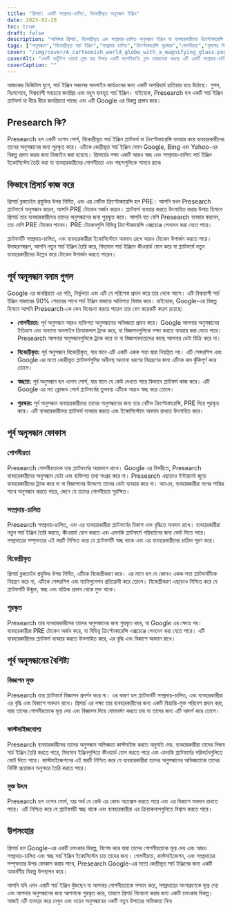 ```yaml
---
title: "প্রিসার্চ: একটি সম্প্রদায়-চালিত, বিকেন্দ্রীভূত অনুসন্ধান ইঞ্জিন"
date: 2023-02-26
toc: true
draft: false
description: "আবিষ্কার প্রিসার্চ, বিকেন্দ্রীভূত এবং সম্প্রদায়-চালিত অনুসন্ধান ইঞ্জিন যা ব্যবহারকারীদের ক্রিপ্টোকারেন্সি দিয়ে পুরস্কৃত করে এবং তাদের গোপনীয়তাকে সম্মান করে।"
tags: ["অনুসন্ধান","বিকেন্দ্রীভূত সার্চ ইঞ্জিন","সম্প্রদায় চালিত","ক্রিপ্টোকারেন্সি পুরস্কার","গোপনীয়তা","গুগলের বিকল্প","ব্লকচেন প্রযুক্তি","মুক্ত উৎস","কাস্টমাইজযোগ্য অনুসন্ধান অভিজ্ঞতা","কোন বিজ্ঞাপন নেই","SEO অপ্টিমাইজড ট্যাগ","সার্চ ইঞ্জিন ইকোসিস্টেম","ইন্টারনেট গোপনীয়তা","স্বচ্ছ সার্চ ইঞ্জিন","উদ্দীপিত অনুসন্ধান","গ্লোবাল সার্চ ইঞ্জিন মার্কেট","ব্লকচেন","ডিজিটাল গোপনীয়তা","অনলাইন গোপনীয়তা","বিকেন্দ্রীকরণ"]
cover: "/img/cover/A_cartoonish_world_globe_with_a_magnifying_glass.png"
coverAlt: "একটি কার্টুনিশ ওয়ার্ল্ড গ্লোব যার উপরে একটি ম্যাগনিফাইং গ্লাস ঘোরাফেরা করছে এটি একটি সম্প্রদায়-চালিত এবং বিকেন্দ্রীভূত সার্চ ইঞ্জিন হিসাবে প্রিসার্চ প্ল্যাটফর্মের প্রতীক"
coverCaption: ""
---
```


আজকের ডিজিটাল যুগে, সার্চ ইঞ্জিন সকলের অনলাইন কার্যক্রমের জন্য একটি অপরিহার্য হাতিয়ার হয়ে উঠেছে। গুগল, নিঃসন্দেহে, বিশ্বব্যাপী সবচেয়ে জনপ্রিয় এবং বহুল ব্যবহৃত সার্চ ইঞ্জিন। যাইহোক, Presearch হল একটি সার্চ ইঞ্জিন প্ল্যাটফর্ম যা ধীরে ধীরে জনপ্রিয়তা পাচ্ছে এবং এটি Google এর বিকল্প প্রস্তাব করে।

## Presearch কি?

Presearch হল একটি ওপেন সোর্স, বিকেন্দ্রীভূত সার্চ ইঞ্জিন প্ল্যাটফর্ম যা ক্রিপ্টোকারেন্সি ব্যবহার করে ব্যবহারকারীদের তাদের অনুসন্ধানের জন্য পুরস্কৃত করে। এটিকে কেন্দ্রীভূত সার্চ ইঞ্জিন যেমন Google, Bing এবং Yahoo-এর বিকল্প প্রদান করার জন্য ডিজাইন করা হয়েছে। প্রিসার্চের লক্ষ্য একটি আরও স্বচ্ছ এবং সম্প্রদায়-চালিত সার্চ ইঞ্জিন ইকোসিস্টেম তৈরি করা যা ব্যবহারকারীদের গোপনীয়তা এবং পছন্দগুলিকে সামনে রাখে৷

## কিভাবে প্রিসার্চ কাজ করে

প্রিসার্চ ব্লকচেইন প্রযুক্তির উপর নির্মিত, এবং এর নেটিভ ক্রিপ্টোকারেন্সি হল PRE। আপনি যখন Presearch প্ল্যাটফর্মে অনুসন্ধান করেন, আপনি PRE টোকেন অর্জন করেন। প্ল্যাটফর্ম ব্যবহার করতে উৎসাহিত করার উপায় হিসাবে প্রিসার্চ তার ব্যবহারকারীদের তাদের অনুসন্ধানের জন্য পুরস্কৃত করে। আপনি যত বেশি Presearch ব্যবহার করবেন, তত বেশি PRE টোকেন পাবেন। PRE টোকেনগুলি বিভিন্ন ক্রিপ্টোকারেন্সি এক্সচেঞ্জে লেনদেন করা যেতে পারে।

প্ল্যাটফর্মটি সম্প্রদায়-চালিত, এবং ব্যবহারকারীরা ইকোসিস্টেমে অবদান রেখে আরও টোকেন উপার্জন করতে পারে। উদাহরণস্বরূপ, আপনি নতুন সার্চ ইঞ্জিন তৈরি করে, বিদ্যমান সার্চ ইঞ্জিনে কীওয়ার্ড যোগ করে বা প্ল্যাটফর্মে নতুন ব্যবহারকারীদের উল্লেখ করে টোকেন উপার্জন করতে পারেন।

## পূর্ব অনুসন্ধান বনাম গুগল

Google এর জনপ্রিয়তা এর গতি, নির্ভুলতা এবং এটি যে পরিসেবা প্রদান করে তার থেকে আসে। এটি বিশ্বব্যাপী সার্চ ইঞ্জিন বাজারের 90% শেয়ারের সাথে সার্চ ইঞ্জিন বাজারে আধিপত্য বিস্তার করে। যাইহোক, Google-এর বিকল্প হিসাবে আপনি Presearch-কে কেন বিবেচনা করতে পারেন তার বেশ কয়েকটি কারণ রয়েছে:

- **গোপনীয়তা:** পূর্ব অনুসন্ধান আরও ব্যক্তিগত অনুসন্ধানের অভিজ্ঞতা প্রদান করে। Google আপনার অনুসন্ধানের ইতিহাস এবং অন্যান্য অনলাইন ক্রিয়াকলাপ ট্র্যাক করে, যা বিজ্ঞাপনগুলিকে লক্ষ্য করতে ব্যবহার করা যেতে পারে। Presearch আপনার অনুসন্ধানগুলিকে ট্র্যাক করে না বা বিজ্ঞাপনদাতাদের কাছে আপনার ডেটা বিক্রি করে না।

- **বিকেন্দ্রীকৃত:** পূর্ব অনুসন্ধান বিকেন্দ্রীকৃত, যার মানে এটি একটি একক সত্তা দ্বারা নিয়ন্ত্রিত নয়। এটি সেন্সরশিপ এবং Google এর মতো কেন্দ্রীভূত প্ল্যাটফর্মগুলির অধীনস্থ অন্যান্য ধরণের নিয়ন্ত্রণের জন্য এটিকে কম ঝুঁকিপূর্ণ করে তোলে।

- **স্বচ্ছতা:** পূর্ব অনুসন্ধান হল ওপেন সোর্স, যার মানে যে কেউ দেখতে পারে কিভাবে প্ল্যাটফর্ম কাজ করে। এটি Google এর মত ক্লোজড সোর্স প্ল্যাটফর্মের তুলনায় এটিকে আরও স্বচ্ছ করে তোলে।

- **পুরস্কার:** পূর্ব অনুসন্ধান ব্যবহারকারীদের তাদের অনুসন্ধানের জন্য তার নেটিভ ক্রিপ্টোকারেন্সি, PRE দিয়ে পুরস্কৃত করে। এটি ব্যবহারকারীদের প্ল্যাটফর্ম ব্যবহার করতে এবং ইকোসিস্টেমে অবদান রাখতে উৎসাহিত করে।

## পূর্ব অনুসন্ধান ফোকাস

### গোপনীয়তা

Presearch গোপনীয়তাকে তার প্ল্যাটফর্মের অগ্রভাগে রাখে। Google এর বিপরীতে, Presearch ব্যবহারকারীদের অনুসন্ধান ডেটা এবং ব্যক্তিগত তথ্য সংগ্রহ করে না। Presearch এছাড়াও ইন্টারনেট জুড়ে ব্যবহারকারীদের ট্র্যাক করে না বা বিজ্ঞাপনের উদ্দেশ্যে তাদের ডেটা ব্যবহার করে না। অতএব, ব্যবহারকারীরা মনের শান্তির সাথে অনুসন্ধান করতে পারে, জেনে যে তাদের গোপনীয়তা সুরক্ষিত।

### সম্প্রদায়-চালিত

Presearch সম্প্রদায়-চালিত, এবং এর ব্যবহারকারীরা প্ল্যাটফর্মের বিকাশ এবং বৃদ্ধিতে অবদান রাখে। ব্যবহারকারীরা নতুন সার্চ ইঞ্জিন তৈরি করতে, কীওয়ার্ড যোগ করতে এবং এমনকি প্ল্যাটফর্মে পরিবর্তনের জন্য ভোট দিতে পারে। সম্প্রদায়ের সম্পৃক্ততার এই স্তরটি নিশ্চিত করে যে প্ল্যাটফর্মটি স্বচ্ছ থাকে এবং এর ব্যবহারকারীদের চাহিদা পূরণ করে।

### বিকেন্দ্রীকৃত

প্রিসার্চ ব্লকচেইন প্রযুক্তির উপর নির্মিত, এটিকে বিকেন্দ্রীকরণ করে। এর মানে হল যে কোনও একক সত্তা প্ল্যাটফর্মটিকে নিয়ন্ত্রণ করে না, এটিকে সেন্সরশিপ এবং ম্যানিপুলেশন প্রতিরোধী করে তোলে। বিকেন্দ্রীকরণ এছাড়াও নিশ্চিত করে যে প্ল্যাটফর্মটি উন্মুক্ত, স্বচ্ছ এবং বাহ্যিক প্রভাব থেকে মুক্ত থাকে।

### পুরস্কৃত

Presearch তার ব্যবহারকারীদের তাদের অনুসন্ধানের জন্য পুরস্কৃত করে, যা Google এর ক্ষেত্রে নয়। ব্যবহারকারীরা PRE টোকেন অর্জন করে, যা বিভিন্ন ক্রিপ্টোকারেন্সি এক্সচেঞ্জে লেনদেন করা যেতে পারে। এটি ব্যবহারকারীদের প্ল্যাটফর্ম ব্যবহার করতে উত্সাহিত করে, এর বৃদ্ধি এবং বিকাশে অবদান রাখে।

## পূর্ব অনুসন্ধানের বৈশিষ্ট্য

### বিজ্ঞাপন মুক্ত

Presearch তার প্ল্যাটফর্মে বিজ্ঞাপন প্রদর্শন করে না। এর কারণ হল প্ল্যাটফর্মটি সম্প্রদায়-চালিত, এবং ব্যবহারকারীরা এর বৃদ্ধি এবং বিকাশে অবদান রাখে। প্রিসার্চ এর লক্ষ্য তার ব্যবহারকারীদের জন্য একটি বিভ্রান্তি-মুক্ত পরিবেশ প্রদান করা, যারা তাদের গোপনীয়তাকে মূল্য দেয় এবং বিজ্ঞাপন দিয়ে বোমাবর্ষণ করতে চায় না তাদের জন্য এটি আদর্শ করে তোলে।

### কাস্টমাইজযোগ্য

Presearch ব্যবহারকারীদের তাদের অনুসন্ধান অভিজ্ঞতা কাস্টমাইজ করতে অনুমতি দেয়. ব্যবহারকারীরা তাদের নিজস্ব সার্চ ইঞ্জিন তৈরি করতে পারে, বিদ্যমান ইঞ্জিনগুলিতে কীওয়ার্ড যোগ করতে পারে এবং এমনকি প্ল্যাটফর্মের পরিবর্তনগুলিতে ভোট দিতে পারে। কাস্টমাইজেশনের এই স্তরটি নিশ্চিত করে যে ব্যবহারকারীরা তাদের অনুসন্ধানের অভিজ্ঞতাকে তাদের নির্দিষ্ট প্রয়োজন অনুসারে তৈরি করতে পারে।

### মুক্ত উৎস

Presearch হল ওপেন সোর্স, যার অর্থ যে কেউ এর কোড অ্যাক্সেস করতে পারে এবং এর বিকাশে অবদান রাখতে পারে। এটি নিশ্চিত করে যে প্ল্যাটফর্মটি স্বচ্ছ থাকে এবং ব্যবহারকারীরা এর ক্রিয়াকলাপগুলিতে বিশ্বাস করতে পারে।

## উপসংহার

প্রিসার্চ হল Google-এর একটি চমৎকার বিকল্প, বিশেষ করে যারা তাদের গোপনীয়তাকে মূল্য দেয় এবং আরও সম্প্রদায়-চালিত এবং স্বচ্ছ সার্চ ইঞ্জিন ইকোসিস্টেম চায় তাদের জন্য। গোপনীয়তা, কাস্টমাইজেশন, এবং সম্প্রদায়ের সম্পৃক্ততার উপর ফোকাস করার সাথে, Presearch Google-এর মতো কেন্দ্রীভূত সার্চ ইঞ্জিনের জন্য একটি আকর্ষণীয় বিকল্প উপস্থাপন করে।

আপনি যদি এমন একটি সার্চ ইঞ্জিন খুঁজছেন যা আপনার গোপনীয়তাকে সম্মান করে, সম্প্রদায়ের অংশগ্রহণকে মূল্য দেয় এবং আপনার অনুসন্ধানের জন্য আপনাকে পুরস্কৃত করে, তাহলে প্রিসার্চ বিবেচনা করার জন্য একটি চমৎকার বিকল্প। আজই এটি ব্যবহার করে দেখুন এবং ওয়েব অনুসন্ধানের একটি নতুন উপায়ের অভিজ্ঞতা নিন৷
